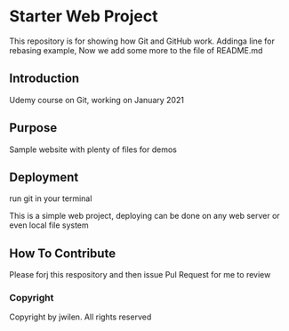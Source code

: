 # Starter Web Project

This repository is for showing how Git and GitHub work. Addinga line for rebasing example, Now we add some more to the file of README.md

## Introduction
Udemy course on Git, working on January 2021


## Purpose

Sample website with plenty of files for demos

## Deployment

run git in your terminal

This is a simple web project, deploying can be done on any web server or even local file system

## How To Contribute
Please forj this respository and then issue Pul Request for me to review

### Copyright
Copyright by jwilen. All rights reserved